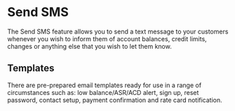 # Send SMS

The Send SMS feature allows you to send a text message to your customers whenever you wish to inform them of account balances,
credit limits, changes or anything else that you wish to let them know.


## Templates 

There are pre-prepared email templates ready for use in a range of circumstances such as: low balance/ASR/ACD alert, sign up,
reset password, contact setup, payment confirmation and rate card notification.
